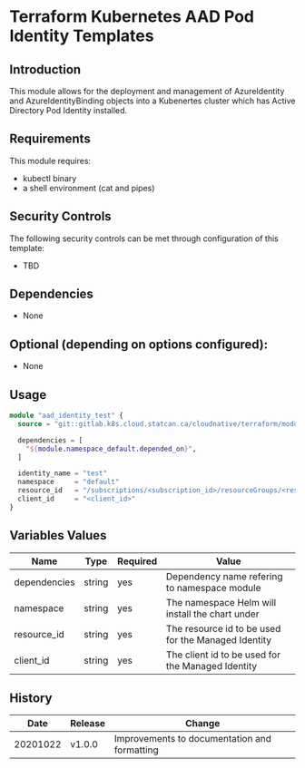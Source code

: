 # Terraform Kubernetes AAD Pod Identity Templates

## Introduction

This module allows for the deployment and management of AzureIdentity and AzureIdentityBinding objects into a Kubenertes cluster which has Active Directory Pod Identity installed.

## Requirements

This module requires:

* kubectl binary
* a shell environment (cat and pipes)

## Security Controls

The following security controls can be met through configuration of this template:

* TBD

## Dependencies

* None

## Optional (depending on options configured):

* None

## Usage

```terraform
module "aad_identity_test" {
  source = "git::gitlab.k8s.cloud.statcan.ca/cloudnative/terraform/modules/terraform-kubernetes-aad-pod-identity-template?ref=v1.0.0

  dependencies = [
    "${module.namespace_default.depended_on}",
  ]

  identity_name = "test"
  namespace     = "default"
  resource_id   = "/subscriptions/<subscription_id>/resourceGroups/<resource_group>/providers/Microsoft.ManagedIdentity/userAssignedIdentities/<named_identity>"
  client_id     = "<client_id>"
}
```

## Variables Values

| Name         | Type   | Required | Value                                               |
| ------------ | ------ | -------- | --------------------------------------------------- |
| dependencies | string | yes      | Dependency name refering to namespace module        |
| namespace    | string | yes      | The namespace Helm will install the chart under     |
| resource_id  | string | yes      | The resource id to be used for the Managed Identity |
| client_id    | string | yes      | The client id to be used for the Managed Identity   |

## History

| Date     | Release | Change                                       |
| -------- | ------- | -------------------------------------------- |
| 20201022 | v1.0.0  | Improvements to documentation and formatting |
